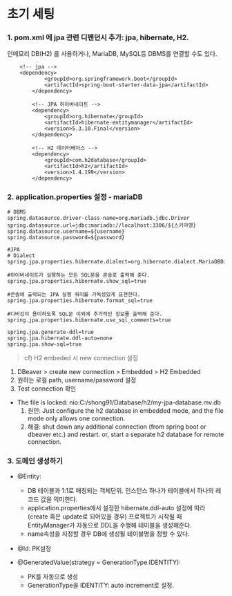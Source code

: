 # 초기 세팅

### 1. pom.xml 에 jpa 관련 디펜던시 추가: jpa, hibernate, H2.

인메모리 DB(H2) 를 사용하거나, MariaDB, MySQL등 DBMS를 연결할 수도 있다.

```
    <!-- jpa -->
    <dependency>
			<groupId>org.springframework.boot</groupId>
			<artifactId>spring-boot-starter-data-jpa</artifactId>
		</dependency>

		<!-- JPA 하이버네이트 -->
		<dependency>
			<groupId>org.hibernate</groupId>
			<artifactId>hibernate-entitymanager</artifactId>
			<version>5.3.10.Final</version>
		</dependency>

		<!-- H2 데이터베이스 -->
		<dependency>
			<groupId>com.h2database</groupId>
			<artifactId>h2</artifactId>
			<version>1.4.199</version>
		</dependency>

```

### 2. application.properties 설정 - mariaDB

```
# DBMS
spring.datasource.driver-class-name=org.mariadb.jdbc.Driver
spring.datasource.url=jdbc:mariadb://localhost:3306/${스키마명}
spring.datasource.username=${username}
spring.datasource.password=${password}

#JPA
# Dialect
spring.jpa.properties.hibernate.dialect=org.hibernate.dialect.MariaDBDialect

#하이버네이트가 실행하는 모든 SQL문을 콘솔로 출력해 준다.
spring.jpa.properties.hibernate.show_sql=true

#콘솔에 출력되는 JPA 실행 쿼리를 가독성있게 표현한다.
spring.jpa.properties.hibernate.format_sql=true

#디버깅이 용이하도록 SQL문 이외에 추가적인 정보를 출력해 준다.
spring.jpa.properties.hibernate.use_sql_comments=true

spring.jpa.generate-ddl=true
spring.jpa.hibernate.ddl-auto=none
spring.jpa.show-sql=true

```

> cf) H2 embeded 시 new connection 설정

1. DBeaver > create new connection > Embedded > H2 Embedded
2. 원하는 로컬 path, username/password 설정
3. Test connection 확인

- The file is locked: nio:C:/shong91/Database/h2/my-jpa-database.mv.db
  1. 원인:
     Just configure the h2 database in embedded mode, and the file mode only allows one connection.
  2. 해결:
     shut down any additional connection (from spring boot or dbeaver etc.) and restart.
     or, start a separate h2 database for remote connection.

### 3. 도메인 생성하기

- @Entity:

  - DB 테이블과 1:1로 매칭되는 객체단위. 인스턴스 하나가 테이블에서 하나의 레코드 값을 의미한다.
  - application.properties에서 설정한 hibernate.ddl-auto 설정에 따라(create 혹은 update로 되어있을 경우) 프로젝트가 시작될 때 EntityManager가 자동으로 DDL을 수행해 테이블을 생성해준다.
  - name속성을 지정할 경우 DB에 생성될 테이블명을 정할 수 있다.

- @Id: PK설정
- @GeneratedValue(strategy = GenerationType.IDENTITY):
  - PK를 자동으로 생성
  - GenerationType을 IDENTITY: auto increment로 설정.
